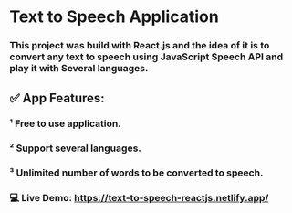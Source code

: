 # Text to Speech Application 

### This project was build with React.js and the idea of it is to convert any text to speech using JavaScript Speech API and play it with Several languages.

## ✅ App Features:

### ¹ Free to use application.
### ² Support several languages.
### ³ Unlimited number of words to be converted to speech.

### 💻 Live Demo: https://text-to-speech-reactjs.netlify.app/

